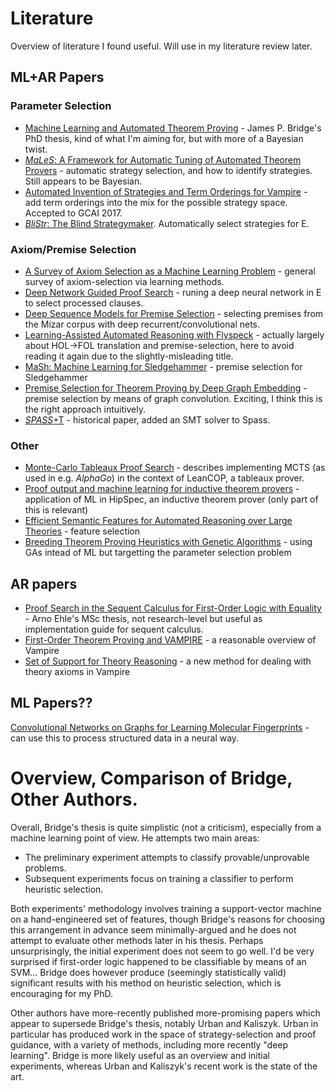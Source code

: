 # Literature

Overview of literature I found useful.
Will use in my literature review later.

## ML+AR Papers

### Parameter Selection

- [Machine Learning and Automated Theorem Proving](http://www.cl.cam.ac.uk/techreports/UCAM-CL-TR-792.pdf) - James P. Bridge's PhD thesis, kind of what I'm aiming for, but with more of a Bayesian twist.
- [_MaLeS_: A Framework for Automatic Tuning of Automated Theorem Provers](https://link.springer.com/content/pdf/10.1007%2Fs10817-015-9329-1.pdf) - automatic strategy selection, and how to identify strategies. Still appears to be Bayesian.
- [Automated Invention of Strategies and Term Orderings for Vampire](http://arxiv.org/pdf/) - add term orderings into the mix for the possible strategy space. Accepted to GCAI 2017.
- [_BliStr_: The Blind Strategymaker](https://arxiv.org/pdf/1301.2683.pdf). Automatically select strategies for E.

### Axiom/Premise Selection

- [A Survey of Axiom Selection as a Machine Learning Problem](https://people.mpi-inf.mpg.de/~jblanche/axiom_sel.pdf) - general survey of axiom-selection via learning methods.
- [Deep Network Guided Proof Search](https://arxiv.org/pdf/1701.06972.pdf) - runing a deep neural network in E to select processed clauses.
- [Deep Sequence Models for Premise Selection](https://arxiv.org/pdf/1606.04442.pdf) - selecting premises from the Mizar corpus with deep recurrent/convolutional nets.
- [Learning-Assisted Automated Reasoning with Flyspeck](https://link.springer.com/content/pdf/10.1007/s10817-014-9303-3.pdf) - actually largely about HOL->FOL translation and premise-selection, here to avoid reading it again due to the slightly-misleading title.
- [MaSh: Machine Learning for Sledgehammer](https://people.mpi-inf.mpg.de/~jblanche/mash.pdf) - premise selection for Sledgehammer
- [Premise Selection for Theorem Proving by Deep Graph Embedding](https://arxiv.org/pdf/1709.09994.pdf) - premise selection by means of graph convolution. Exciting, I think this is the right approach intuitively.
- [_SPASS_+T](https://people.mpi-inf.mpg.de/~uwe/paper/TSPASS.pdf) - historical paper, added an SMT solver to Spass.

### Other

- [Monte-Carlo Tableaux Proof Search](http://cl-informatik.uibk.ac.at/users/cek/docs/17/mfckju-cade17.pdf) - describes implementing MCTS (as used in e.g. _AlphaGo_) in the context of LeanCOP, a tableaux prover.
- [Proof output and machine learning for inductive theorem provers](http://publications.lib.chalmers.se/records/fulltext/238593/238593.pdf) - application of ML in HipSpec, an inductive theorem prover (only part of this is relevant)
- [Efficient Semantic Features for Automated Reasoning over Large Theories](https://www.ijcai.org/Proceedings/15/Papers/435.pdf) - feature selection
- [Breeding Theorem Proving Heuristics with Genetic Algorithms](https://easychair.org/publications/paper/245316) - using GAs intead of ML but targetting the parameter selection problem

## AR papers

- [Proof Search in the Sequent Calculus for First-Order Logic with Equality](https://www.uni-kassel.de/eecs/fileadmin/datas/fb16/Fachgebiete/FMV/Abschlussarbeiten/Masterarbeit_Arno_Ehle.pdf) - Arno Ehle's MSc thesis, not research-level but useful as implementation guide for sequent calculus.
- [First-Order Theorem Proving and VAMPIRE](http://www.cse.chalmers.se/~laurako/pub/CAV13_Kovacs.pdf) - a reasonable overview of Vampire
- [Set of Support for Theory Reasoning](https://easychair.org/publications/paper/346431) - a new method for dealing with theory axioms in Vampire 

## ML Papers??
[Convolutional Networks on Graphs for Learning Molecular Fingerprints](https://arxiv.org/pdf/1509.09292.pdf) - can use this to process structured data in a neural way.

# Overview, Comparison of Bridge, Other Authors.
Overall, Bridge's thesis is quite simplistic (not a criticism), especially from a machine learning point of view. He attempts two main areas:
- The preliminary experiment attempts to classify provable/unprovable problems.
- Subsequent experiments focus on training a classifier to perform heuristic selection.

Both experiments' methodology involves training a support-vector machine on a hand-engineered set of features, though Bridge's reasons for choosing this arrangement in advance seem minimally-argued and he does not attempt to evaluate other methods later in his thesis.
Perhaps unsurprisingly, the initial experiment does not seem to go well. I'd be very surprised if first-order logic happened to be classifiable by means of an SVM...
Bridge does however produce (seemingly statistically valid) significant results with his method on heuristic selection, which is encouraging for my PhD.

Other authors have more-recently published more-promising papers which appear to supersede Bridge's thesis, notably Urban and Kaliszyk.
Urban in particular has produced work in the space of strategy-selection and proof guidance, with a variety of methods, including more recently "deep learning".
Bridge is more likely useful as an overview and initial experiments, whereas Urban and Kaliszyk's recent work is the state of the art.
